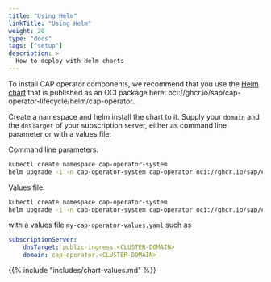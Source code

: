 ```yaml
---
title: "Using Helm"
linkTitle: "Using Helm"
weight: 20
type: "docs"
tags: ["setup"]
description: >
  How to deploy with Helm charts
---
```


To install CAP operator components, we recommend that you use the [Helm chart](https://github.com/sap/cap-operator-lifecycle/tree/main/chart) that is published as an OCI package here: oci://ghcr.io/sap/cap-operator-lifecycle/helm/cap-operator..

Create a namespace and helm install the chart to it. Supply your `domain` and the `dnsTarget` of your subscription server, either as command line parameter or with a values file:

Command line parameters:

```bash
kubectl create namespace cap-operator-system
helm upgrade -i -n cap-operator-system cap-operator oci://ghcr.io/sap/cap-operator-lifecycle/helm/cap-operator --set subscriptionServer.domain=cap-operator.<CLUSTER-DOMAIN> --set subscriptionServer.dnsTarget=public-ingress.<CLUSTER-DOMAIN>
```

Values file:

```bash
kubectl create namespace cap-operator-system
helm upgrade -i -n cap-operator-system cap-operator oci://ghcr.io/sap/cap-operator-lifecycle/helm/cap-operator -f my-cap-operator-values.yaml
```

with a values file `my-cap-operator-values.yaml` such as

```yaml
subscriptionServer:
    dnsTarget: public-ingress.<CLUSTER-DOMAIN>
    domain: cap-operator.<CLUSTER-DOMAIN>   
```

{{% include "includes/chart-values.md" %}}
